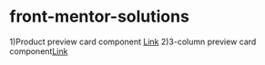 # front-mentor-solutions
1)Product preview card component [Link](https://odya01.github.io/front-mentor-solutions/product-card/)
2)3-column preview card component[Link](https://odya01.github.io/front-mentor-solutions/3-column-card/)
